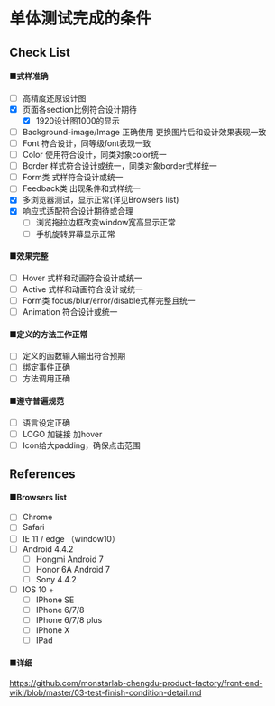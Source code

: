 # 单体测试完成的条件

## Check List

#### ■式样准确
- [ ] 高精度还原设计图 
- [x] 页面各section比例符合设计期待
  - [x] 1920设计图1000的显示 
- [ ] Background-image/Image 正确使用 更换图片后和设计效果表现一致
- [ ] Font 符合设计，同等级font表现一致
- [ ] Color 使用符合设计，同类对象color统一
- [ ] Border 样式符合设计或统一，同类对象border式样统一
- [ ] Form类 式样符合设计或统一
- [ ] Feedback类 出现条件和式样统一
- [x] 多浏览器测试，显示正常(详见Browsers list)
- [x] 响应式适配符合设计期待或合理
  - [ ] 浏览拖拉边框改变window宽高显示正常
  - [ ] 手机旋转屏幕显示正常

#### ■效果完整
- [ ] Hover 式样和动画符合设计或统一
- [ ] Active 式样和动画符合设计或统一
- [ ] Form类 focus/blur/error/disable式样完整且统一
- [ ] Animation 符合设计或统一

#### ■定义的方法工作正常
- [ ] 定义的函数输入输出符合预期
- [ ] 绑定事件正确
- [ ] 方法调用正确

#### ■遵守普遍规范
- [ ] 语言设定正确
- [ ] LOGO 加链接 加hover
- [ ] Icon给大padding，确保点击范围

## References

#### ■Browsers list
- [ ] Chrome 
- [ ] Safari
- [ ] IE 11 / edge  （window10）
- [ ] Android 4.4.2
  - [ ] Hongmi Android 7
  - [ ] Honor 6A Android 7
  - [ ] Sony 4.4.2  
- [ ] IOS 10 + 
  - [ ] IPhone SE
  - [ ] IPhone 6/7/8
  - [ ] IPhone 6/7/8 plus
  - [ ] IPhone X
  - [ ] IPad

#### ■详细
https://github.com/monstarlab-chengdu-product-factory/front-end-wiki/blob/master/03-test-finish-condition-detail.md
